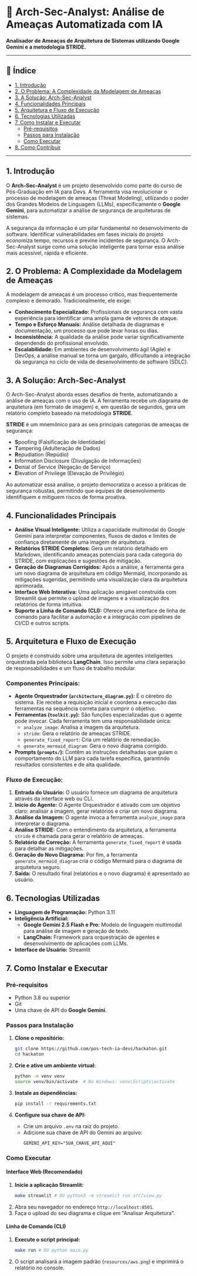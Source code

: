# 🤖 Arch-Sec-Analyst: Análise de Ameaças Automatizada com IA

**Analisador de Ameaças de Arquitetura de Sistemas utilizando Google Gemini e a metodologia STRIDE.**

---

## 📜 Índice

- [1. Introdução](#1-introdução)
- [2. O Problema: A Complexidade da Modelagem de Ameaças](#2-o-problema-a-complexidade-da-modelagem-de-ameaças)
- [3. A Solução: Arch-Sec-Analyst](#3-a-solução-arch-sec-analyst)
- [4. Funcionalidades Principais](#4-funcionalidades-principais)
- [5. Arquitetura e Fluxo de Execução](#5-arquitetura-e-fluxo-de-execução)
- [6. Tecnologias Utilizadas](#6-tecnologias-utilizadas)
- [7. Como Instalar e Executar](#7-como-instalar-e-executar)
  - [Pré-requisitos](#pré-requisitos)
  - [Passos para Instalação](#passos-para-instalação)
  - [Como Executar](#como-executar)
- [8. Como Contribuir](#8-como-contribuir)

---

## 1. Introdução

O **Arch-Sec-Analyst** é um projeto desenvolvido como parte do curso de Pós-Graduação em IA para Devs. A ferramenta visa revolucionar o processo de modelagem de ameaças (Threat Modeling), utilizando o poder dos Grandes Modelos de Linguagem (LLMs), especificamente o **Google Gemini**, para automatizar a análise de segurança de arquiteturas de sistemas.

A segurança da informação é um pilar fundamental no desenvolvimento de software. Identificar vulnerabilidades em fases iniciais do projeto economiza tempo, recursos e previne incidentes de segurança. O Arch-Sec-Analyst surge como uma solução inteligente para tornar essa análise mais acessível, rápida e eficiente.

## 2. O Problema: A Complexidade da Modelagem de Ameaças

A modelagem de ameaças é um processo crítico, mas frequentemente complexo e demorado. Tradicionalmente, ele exige:

- **Conhecimento Especializado:** Profissionais de segurança com vasta experiência para identificar uma ampla gama de vetores de ataque.
- **Tempo e Esforço Manuais:** Análise detalhada de diagramas e documentação, um processo que pode levar horas ou dias.
- **Inconsistência:** A qualidade da análise pode variar significativamente dependendo do profissional envolvido.
- **Escalabilidade:** Em ambientes de desenvolvimento ágil (Agile) e DevOps, a análise manual se torna um gargalo, dificultando a integração da segurança no ciclo de vida de desenvolvimento de software (SDLC).

## 3. A Solução: Arch-Sec-Analyst

O Arch-Sec-Analyst aborda esses desafios de frente, automatizando a análise de ameaças com o uso de IA. A ferramenta recebe um diagrama de arquitetura (em formato de imagem) e, em questão de segundos, gera um relatório completo baseado na metodologia **STRIDE**.

**STRIDE** é um mnemônico para as seis principais categorias de ameaças de segurança:

- **S**poofing (Falsificação de Identidade)
- **T**ampering (Adulteração de Dados)
- **R**epudiation (Repúdio)
- **I**nformation Disclosure (Divulgação de Informações)
- **D**enial of Service (Negação de Serviço)
- **E**levation of Privilege (Elevação de Privilégio)

Ao automatizar essa análise, o projeto democratiza o acesso a práticas de segurança robustas, permitindo que equipes de desenvolvimento identifiquem e mitiguem riscos de forma proativa.

## 4. Funcionalidades Principais

- **Análise Visual Inteligente:** Utiliza a capacidade multimodal do Google Gemini para interpretar componentes, fluxos de dados e limites de confiança diretamente de uma imagem de arquitetura.
- **Relatórios STRIDE Completos:** Gera um relatório detalhado em Markdown, identificando ameaças potenciais para cada categoria do STRIDE, com explicações e sugestões de mitigação.
- **Geração de Diagramas Corrigidos:** Após a análise, a ferramenta gera um novo diagrama de arquitetura em código Mermaid, incorporando as mitigações sugeridas, permitindo uma visualização clara da arquitetura aprimorada.
- **Interface Web Interativa:** Uma aplicação amigável construída com Streamlit que permite o upload de imagens e a visualização dos relatórios de forma intuitiva.
- **Suporte a Linha de Comando (CLI):** Oferece uma interface de linha de comando para facilitar a automação e a integração com pipelines de CI/CD e outros scripts.

## 5. Arquitetura e Fluxo de Execução

O projeto é construído sobre uma arquitetura de agentes inteligentes orquestrada pela biblioteca **LangChain**. Isso permite uma clara separação de responsabilidades e um fluxo de trabalho modular.

### Componentes Principais:

- **Agente Orquestrador (`architecture_diagram.py`):** É o cérebro do sistema. Ele recebe a requisição inicial e coordena a execução das ferramentas na sequência correta para cumprir o objetivo.
- **Ferramentas (`toolkit.py`):** São funções especializadas que o agente pode invocar. Cada ferramenta tem uma responsabilidade única:
  - `analyze_image`: Analisa a imagem da arquitetura.
  - `stride`: Gera o relatório de ameaças STRIDE.
  - `generate_fixed_report`: Cria um relatório de remediação.
  - `generate_mermaid_diagram`: Gera o novo diagrama corrigido.
- **Prompts (`prompts/`):** Contêm as instruções detalhadas que guiam o comportamento do LLM para cada tarefa específica, garantindo resultados consistentes e de alta qualidade.

### Fluxo de Execução:

1.  **Entrada do Usuário:** O usuário fornece um diagrama de arquitetura através da interface web ou CLI.
2.  **Início do Agente:** O Agente Orquestrador é ativado com um objetivo claro: analisar a imagem, gerar relatórios e criar um novo diagrama.
3.  **Análise da Imagem:** O agente invoca a ferramenta `analyze_image` para interpretar o diagrama.
4.  **Análise STRIDE:** Com o entendimento da arquitetura, a ferramenta `stride` é chamada para gerar o relatório de ameaças.
5.  **Relatório de Correção:** A ferramenta `generate_fixed_report` é usada para detalhar as mitigações.
6.  **Geração do Novo Diagrama:** Por fim, a ferramenta `generate_mermaid_diagram` cria o código Mermaid para o diagrama de arquitetura seguro.
7.  **Saída:** O resultado final (relatórios e o novo diagrama) é apresentado ao usuário.

## 6. Tecnologias Utilizadas

- **Linguagem de Programação:** Python 3.11
- **Inteligência Artificial:**
  - **Google Gemini 2.5 Flash e Pro:** Modelo de linguagem multimodal para análise de imagem e geração de texto.
  - **LangChain:** Framework para orquestração de agentes e desenvolvimento de aplicações com LLMs.
- **Interface de Usuário:** Streamlit

## 7. Como Instalar e Executar

### Pré-requisitos

- Python 3.8 ou superior
- Git
- Uma chave de API do **Google Gemini**.

### Passos para Instalação

1.  **Clone o repositório:**

    ```bash
    git clone https://github.com/pos-tech-ia-devs/hackaton.git
    cd hackaton
    ```

2.  **Crie e ative um ambiente virtual:**

    ```bash
    python -m venv venv
    source venv/bin/activate  # No Windows: venv\Scripts\activate
    ```

3.  **Instale as dependências:**

    ```bash
    pip install -r requirements.txt
    ```

4.  **Configure sua chave de API:**
    - Crie um arquivo `.env` na raiz do projeto.
    - Adicione sua chave de API do Gemini ao arquivo:
      ```
      GEMINI_API_KEY="SUA_CHAVE_API_AQUI"
      ```

### Como Executar

#### Interface Web (Recomendado)

1.  **Inicie a aplicação Streamlit:**
    ```bash
    make streamlit # OU python3 -m streamlit run src/view.py
    ```
2.  Abra seu navegador no endereço `http://localhost:8501`.
3.  Faça o upload do seu diagrama e clique em "Analisar Arquitetura".

#### Linha de Comando (CLI)

1.  **Execute o script principal:**
    ```bash
    make run # OU python main.py
    ```
2.  O script analisará a imagem padrão (`resources/aws.png`) e imprimirá o relatório no console.
